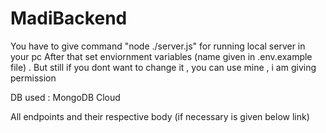 # MadiBackend

You have to give command "node ./server.js" for running local server in your pc
After that set enviornment variables (name given in .env.example file) . But still if you dont want to change it , you can use mine , i am giving permission

DB used : MongoDB Cloud 

All endpoints and their respective body (if necessary is given below link)
